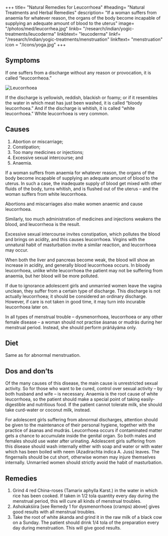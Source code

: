 +++
title= "Natural Remedies for Leucorrhoea"
#heading= "Natural Treatments and Herbal Remedies"
description= "If a woman suffers from anaemia for whatever reason, the organs of the body become incapable of supplying an adequate amount of blood to the uterus"
image= "/photos/med/leucorrhea.jpg"
linkb= "/research/indian/yogic-treatments/leucoderma"
linkbtext= "leucoderma"
linkf= "/research/indian/yogic-treatments/menstruation"
linkftext= "menstruation"
icon = "/icons/yoga.jpg"
+++


## Symptoms

If one suffers from a discharge without any reason or provocation, it is called “leuccorrheoa.” 

![Leucorrhoea](/photos/med/leucorrhea.jpg)

If the discharge is yellowish, reddish, blackish or foamy; or if it resembles the water in which meat has just been washed, it is called “bloody leucorrhoea.” And if the discharge is whitish, it is called “white leucorrhoea.” White leucorrhoea is very common.


## Causes

1. Abortion or miscarriage;
2. Constipation;
3. Too many medicines or injections;
4. Excessive sexual intercourse; and
5. Anaemia.

If a woman suffers from anaemia for whatever reason, the organs of the body become incapable of supplying an adequate amount of blood to the uterus. In such a case, the inadequate supply of blood get mixed with other fluids of the body, turns whitish, and is flushed out of the uterus – and the woman suffers from white leucorrhoea.

Abortions and miscarriages also make women anaemic and cause leucorrhoea. 

Similarly, too much administration of medicines and injections weakens the blood, and leucorrheoa is the result.

Excessive sexual intercourse invites constipation, which pollutes the blood and brings on acidity, and this causes leucorrhoea. Virgins with the unnatural habit of masturbation invite a similar reaction, and leucorrhoea may occur.

When both the liver and pancreas become weak, the blood will show an increase in acidity, and generally blood leucorrhoea occurs. In bloody leucorrhoea, unlike white leucorrhoea the patient may not be suffering from anaemia, but her blood will be more polluted.

If due to ignorance adolescent girls and unmarried women leave the vagina unclean, they suffer from a certain type of discharge. This discharge is not actually leucorrhoea; it should be considered an ordinary discharge. However, if care is not taken in good time, it may turn into incurable leucorrhoea later on.

<!-- Treatment:
For adolescent discharge
Morning – Utkśepa Mudrá, Karmásana, Bandhatraya Yoga Mudrá and Ámbhasii Práńáyáma.
Evening – Yogamudrá, Diirgha Prańáma, Bhújauṋgásana, Karmásana, and Kákacaiṋcu Mudrá.
For leucorrhoea
Morning – Utkśepa Mudrá, Karmásana, Gomukhásana, Yogamudrá, Diirgha Prańáma, Bhújauṋgásana, Ámbhasii Mudrá, or Ámbhasii Práńáyáma, Agnisára Mudrá, and Upaviśt́a Ud́d́ayana Mudrá.
Evening – Karmásana, Gomukhásana, Yogamudrá, Diirgha Prańáma, Bhújauṋgásana, Ud́d́ayana Mudrá, Kákacaiṋcu Mudrá. -->

In all types of menstrual trouble – dysmenorrhoea, leucorrhoea or any other female disease – a woman should not practise ásanas or mudrás during her menstrual period. Instead, she should perform práńáyáma only.


## Diet

Same as for abnormal menstruation.


## Dos and don’ts

Of the many causes of this disease, the main cause is unrestricted sexual activity. So for those who want to be cured, control over sexual activity – by both husband and wife – is necessary. Anaemia is the root cause of white leucorrhoea, so the patient should make a special point of taking easily-digestible and nutritious food. If the patient cannot tolerate milk, she should take curd-water or coconut milk, instead.

For adolescent girls suffering from abnormal discharges, attention should be given to the maintenance of their personal hygiene, together with the practice of ásanas and mudrás. Leucorrhoea occurs if contaminated matter gets a chance to accumulate inside the genital organ. So both males and females should use water after urinating. Adolescent girls suffering from this disease should wash internally either with soap and water or with water which has been boiled with neem (Azadirachta indica A. Juss) leaves. The fingernails should be cut short, otherwise women may injure themselves internally.
Unmarried women should strictly avoid the habit of masturbation.


## Remedies

1. Grind 4 red China-roses (Tamarix aphylla Karst.) in the water in which rice has been cooked. If taken in 1/2 tola quantity every day during the menstrual period, this will cure all kinds of menstrual troubles.
2. Ashokakśiira [see Remedy 1 for dysmenorrhoea (cramps) above] gives good results with all menstrual troubles.
3. Take the root of white ákanda and grind it in the raw milk of a black cow on a Sunday. The patient should drink 1/4 tola of the preparation every day during menstruation. This will give good results.
